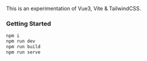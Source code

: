 This is an experimentation of Vue3, Vite & TailwindCSS.

### Getting Started

```sh
npm i
npm run dev
npm run build
npm run serve
```

